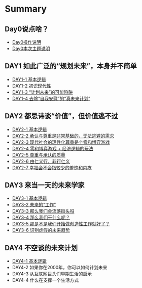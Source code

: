 # Summary

## Day0说点啥？

* [Day0操作说明](README.md)
* [Day0本次主题说明](day0ben-ci-zhu-ti-shuo-ming.md)

## DAY1 如此广泛的“规划未来”，本身并不简单

* [DAY1-1 基本逻辑](methods.md)
* [DAY1-2 初识现代性](day1-2-chu-shi-xian-dai-xing.md)
* [DAY1-3 “计划未来”的可能陷阱](day1-3-201c-ji-hua-wei-lai-201d-de-ke-neng-xian-jing.md)
* [DAY1-4 去除“自我安慰”的“真未来计划”](day1-4-qu-chu-201c-zi-wo-an-wei-201d-de-201c-zhen-wei-lai-ji-hua-201d.md)

## DAY2 都忌讳谈“价值”，但价值逃不过

* [DAY2-1 基本逻辑](day2-du-ji-hui-tan-201c-jia-zhi-201d-ff0c-dan-jia-zhi-tao-bu-guo/day2-1-ji-ben-luo-ji.md)
* [DAY2-2 承认与尊重是非常基础的，无法逃避的需求](day2-du-ji-hui-tan-201c-jia-zhi-201d-ff0c-dan-jia-zhi-tao-bu-guo/day2-2-cheng-ren-yu-zun-zhong-shi-fei-chang-ji-chu-de-ff0c-wu-fa-tao-bi-de-xu-qiu.md)
* [DAY2-3 现代社会的理性化尊重是个零和博弈游戏](day2-du-ji-hui-tan-201c-jia-zhi-201d-ff0c-dan-jia-zhi-tao-bu-guo/day2-3-xian-dai-she-hui-de-li-xing-hua-zun-zhong-shi-ge-ling-he-bo-yi-you-xi.md)
* [DAY2-4 零和博弈游戏 + 经济逻辑的玩法](day2-du-ji-hui-tan-201c-jia-zhi-201d-ff0c-dan-jia-zhi-tao-bu-guo/day2-4-ling-he-bo-yi-you-xi-+-jing-ji-luo-ji-de-wan-fa.md)
* [DAY2-5 尊重与承认的质量](day2-du-ji-hui-tan-201c-jia-zhi-201d-ff0c-dan-jia-zhi-tao-bu-guo/day2-5-zun-zhong-yu-cheng-ren-de-zhi-liang.md)
* [DAY2-6 由仁义行，非行仁义](day2-du-ji-hui-tan-201c-jia-zhi-201d-ff0c-dan-jia-zhi-tao-bu-guo/day2-6-you-ren-yi-xing-ff0c-fei-xing-ren-yi.md)
* [DAY2-7 幸福会不会指较少的羞愧和内疚](day2-du-ji-hui-tan-201c-jia-zhi-201d-ff0c-dan-jia-zhi-tao-bu-guo/day2-7-xing-fu-hui-bu-hui-zhi-jiao-shao-de-xiu-kui-he-nei-jiu.md)

## DAY3 来当一天的未来学家

* [DAY3-1 基本逻辑](day3-lai-dang-yi-tian-de-wei-lai-xue-jia/day3-1-ji-ben-luo-ji.md)
* [DAY3-2 未来的“工作”](day3-lai-dang-yi-tian-de-wei-lai-xue-jia/day3-2-wei-lai-de-201c-gong-zuo-201d.md)
* [DAY3-3 那么我们会流落街头吗](day3-lai-dang-yi-tian-de-wei-lai-xue-jia/day3-3-na-yao-wo-men-hui-liu-luo-jie-tou-ma.md)
* [DAY3-4 那么我们干什么呢？](day3-lai-dang-yi-tian-de-wei-lai-xue-jia/day3-4-na-yao-wo-men-gan-shi-yao-ni-ff1f.md)
* [DAY3-5 那是不是我们开始做创造性工作就好了？](day3-lai-dang-yi-tian-de-wei-lai-xue-jia/day3-5-na-shi-bu-shi-wo-men-kai-shi-zuo-chuang-zao-xing-gong-zuo-jiu-hao-le-ff1f.md)
* [DAY3-6 识别虚假的未来趋势](day3-lai-dang-yi-tian-de-wei-lai-xue-jia/day3-6-shi-bie-xu-jia-de-wei-lai-qu-shi.md)

## DAY4 不空谈的未来计划

* [DAY4-1 基本逻辑](day4-bu-kong-tan-de-wei-lai-ji-hua/day4-1-ji-ben-luo-ji.md)
* DAY4-2 如果你在2000年，你可以如何计划未来
* DAY4-3 从互联网巨头们早期生活的启示
* DAY4-4 什么在支撑一个生活方式

